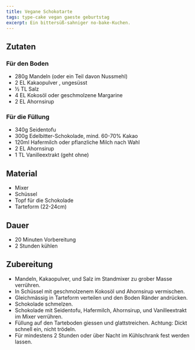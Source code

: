 ```yaml
---
title: Vegane Schokotarte
tags: type-cake vegan gaeste geburtstag 
excerpt: Ein bittersüß-sahniger no-bake-Kuchen.
---
```

## Zutaten
### Für den Boden
- 280g Mandeln (oder ein Teil davon Nussmehl)
- 2 EL Kakaopulver , ungesüsst
- ½ TL Salz
- 4 EL Kokosöl oder geschmolzene Margarine
- 2 EL Ahornsirup

### Für die Füllung
- 340g Seidentofu
- 300g Edelbitter-Schokolade, mind. 60-70% Kakao
- 120ml Hafermilch oder pflanzliche Milch nach Wahl
- 2 EL Ahornsirup
- 1 TL Vanilleextrakt (geht ohne)

## Material
* Mixer
* Schüssel
* Topf für die Schokolade
* Tarteform (22-24cm)

## Dauer
* 20 Minuten Vorbereitung
* 2 Stunden kühlen

## Zubereitung
* Mandeln, Kakaopulver, und Salz im Standmixer zu grober Masse verrühren. 
* In Schüssel mit geschmolzenem Kokosöl und Ahornsirup vermischen.
* Gleichmässig in Tarteform verteilen und den Boden Ränder andrücken.
* Schokolade schmelzen. 
* Schokolade mit Seidentofu, Hafermilch, Ahornsirup, und Vanilleextrakt im Mixer verrühren.
* Füllung auf den Tarteboden giessen und glattstreichen. Achtung: Dickt schnell ein, nicht trödeln.
* Für mindestens 2 Stunden oder über Nacht im Kühlschrank fest werden lassen.